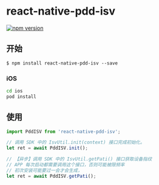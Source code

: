 # react-native-pdd-isv

[![npm version](https://badge.fury.io/js/react-native-pdd-isv.svg)](https://badge.fury.io/js/react-native-pdd-isv)

## 开始

`$ npm install react-native-pdd-isv --save`

### iOS

```sh
cd ios
pod install
```

## 使用

```javascript
import PddISV from 'react-native-pdd-isv';

// 调用 SDK 中的 IsvUtil.init(context) 接口完成初始化。
let ret = await PddISV.init();

// 【异步】调用 SDK 中的 IsvUtil.getPati() 接口获取设备指纹
// APP 每次启动都需要调用这个接口，否则可能被限频率
// 初次安装可能要过一会才会生成，
let ret = await PddISV.getPati();
```
